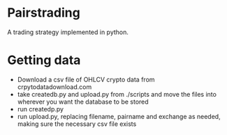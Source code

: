 # Pairstrading
 A trading strategy implemented in python. 

 # Getting data
 - Download a csv file of OHLCV crypto data from crpytodatadownload.com
 - take createdb.py and upload.py from ./scripts and move the files into wherever you want the database to be stored
 - run createdp.py
 - run upload.py, replacing filename, pairname and exchange as needed, making sure the necessary csv file exists
